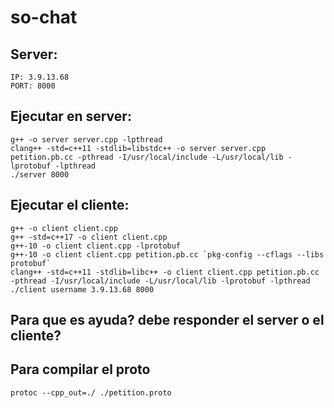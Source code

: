 # so-chat

## Server:
    IP: 3.9.13.68
    PORT: 8000

## Ejecutar en server:
    g++ -o server server.cpp -lpthread
    clang++ -std=c++11 -stdlib=libstdc++ -o server server.cpp petition.pb.cc -pthread -I/usr/local/include -L/usr/local/lib -lprotobuf -lpthread
    ./server 8000

## Ejecutar el cliente:
    g++ -o client client.cpp
    g++ -std=c++17 -o client client.cpp
    g++-10 -o client client.cpp -lprotobuf
    g++-10 -o client client.cpp petition.pb.cc `pkg-config --cflags --libs protobuf`
    clang++ -std=c++11 -stdlib=libc++ -o client client.cpp petition.pb.cc -pthread -I/usr/local/include -L/usr/local/lib -lprotobuf -lpthread
    ./client username 3.9.13.68 8000

## Para que es ayuda? debe responder el server o el cliente?

## Para compilar el proto
    protoc --cpp_out=./ ./petition.proto
